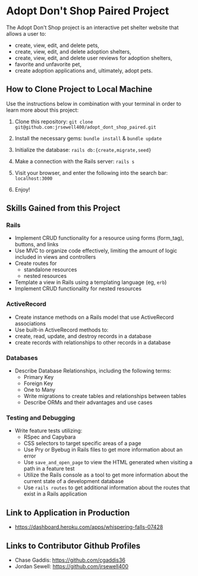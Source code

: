 # Adopt Don't Shop Paired Project

The Adopt Don't Shop project is an interactive pet shelter website that allows a user to:
* create, view, edit, and delete pets,
* create, view, edit, and delete adoption shelters,
* create, view, edit, and delete user reviews for adoption shelters,
* favorite and unfavorite pet,
* create adoption applications and, ultimately, adopt pets.

## How to Clone Project to Local Machine
Use the instructions below in combination with your terminal in order to learn more about this project:

  1. Clone this repository:
    ```git clone git@github.com:jrsewell400/adopt_dont_shop_paired.git```
    
  1. Install the necessary gems:
    ```bundle install``` &
    ```bundle update```

  1. Initialize the database:
    ```rails db:{create,migrate,seed}```
  
  1. Make a connection with the Rails server:
    ```rails s```
    
  1. Visit your browser, and enter the following into the search bar: 
  ```localhost:3000```
  
  1. Enjoy!


## Skills Gained from this Project

### Rails
* Implement CRUD functionality for a resource using forms (form_tag), buttons, and links
* Use MVC to organize code effectively, limiting the amount of logic included in views and controllers
* Create routes for
  - standalone resources
  - nested resources
* Template a view in Rails using a templating language (eg, `erb`)
* Implement CRUD functionality for nested resources

### ActiveRecord
* Create instance methods on a Rails model that use ActiveRecord associations
* Use built-in ActiveRecord methods to:
* create, read, update, and destroy records in a database
* create records with relationships to other records in a database

### Databases
* Describe Database Relationships, including the following terms:
  - Primary Key
  - Foreign Key
  - One to Many
  - Write migrations to create tables and relationships between tables
  - Describe ORMs and their advantages and use cases

### Testing and Debugging
* Write feature tests utilizing:
  - RSpec and Capybara
  - CSS selectors to target specific areas of a page
  - Use Pry or Byebug in Rails files to get more information about an error
  - Use `save_and_open_page` to view the HTML generated when visiting a path in a feature test
  - Utilize the Rails console as a tool to get more information about the current state of a development database
  - Use `rails routes` to get additional information about the routes that exist in a Rails application

## Link to Application in Production
* https://dashboard.heroku.com/apps/whispering-falls-07428

## Links to Contributor Github Profiles
* Chase Gaddis:  https://github.com/cgaddis36
* Jordan Sewell:  https://github.com/jrsewell400